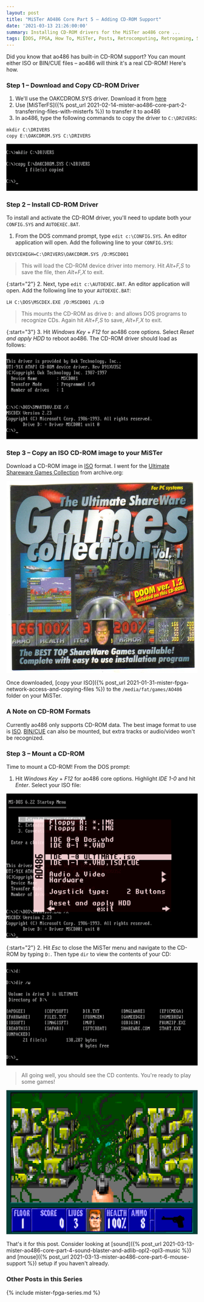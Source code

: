 ```yaml
---
layout: post
title: "MiSTer AO486 Core Part 5 – Adding CD-ROM Support"
date: '2021-03-13 21:26:00:00'
summary: Installing CD-ROM drivers for the MiSTer ao486 core ...
tags: [DOS, FPGA, How To, MiSTer, Posts, Retrocomputing, Retrogaming, Single-Board Computing]
---
```


Did you know that ao486 has built-in CD-ROM support? You can mount either ISO or BIN/CUE files – ao486 will think it's a real CD-ROM! Here's how.


### Step 1 – Download and Copy CD-ROM Driver

1. We'll use the OAKCDROM.SYS driver. Download it from <a href="https://www.computerhope.com/download/hardware.htm" target="_blank">here</a>
2. Use [MiSTerFS]({% post_url 2021-02-14-mister-ao486-core-part-2-transferring-files-with-misterfs %}) to transfer it to ao486
3. In ao486, type the following commands to copy the driver to <code>C:\DRIVERS</code>:

```
mkdir C:\DRIVERS
copy E:\OAKCDROM.SYS C:\DRIVERS
```

![](/img/posts/mister-ao486-cdrom-oakcdrom-sys-driver.png)


### Step 2 – Install CD-ROM Driver

To install and activate the CD-ROM driver, you'll need to update both your <code>CONFIG.SYS</code> and <code>AUTOEXEC.BAT</code>.

1. From the DOS command prompt, type <code>edit c:\CONFIG.SYS</code>. An editor application will open. Add the following line to your <code>CONFIG.SYS</code>:

````
DEVICEHIGH=C:\DRIVERS\OAKCDROM.SYS /D:MSCD001
````

<blockquote>This will load the CD-ROM device driver into memory. Hit <i>Alt+F,S</i> to save the file, then <i>Alt+F,X</i> to exit.</blockquote>

{:start="2"}
2. Next, type <code>edit c:\AUTOEXEC.BAT</code>. An editor application will open. Add the following line to your <code>AUTOEXEC.BAT</code>:

````
LH C:\DOS\MSCDEX.EXE /D:MSCD001 /L:D
````

<blockquote>This mounts the CD-ROM as drive <code>D:</code> and allows DOS programs to recognize CDs. Again hit <i>Alt+F,S</i> to save, <i>Alt+F,X</i> to exit.</blockquote>

{:start="3"}
3. Hit *Windows Key* + *F12* for ao486 core options. Select *Reset and apply HDD* to reboot ao486. The CD-ROM driver should load as follows:

![](/img/posts/mister-ao486-cdrom-oakcdrom-sys-driver-2.png)


### Step 3 – Copy an ISO CD-ROM image to your MiSTer

Download a CD-ROM image in <a href="https://en.wikipedia.org/wiki/Optical_disc_image" target="_blank">ISO</a> format. I went for the <a href="https://archive.org/details/cdrom-ultimate-shareware-games-1" target="_blank">Ultimate Shareware Games Collection</a> from archive.org:

![](/img/posts/ultimate-shareware-games-collection.jpg)

Once downloaded, [copy your ISO]({% post_url 2021-01-31-mister-fpga-network-access-and-copying-files %}) to the <code>/media/fat/games/AO486</code> folder on your MiSTer.


### A Note on CD-ROM Formats

Currently ao486 only supports CD-ROM data. The best image format to use is <a href="https://en.wikipedia.org/wiki/Optical_disc_image" target="_blank">ISO</a>. <a href="https://en.wikipedia.org/wiki/Cue_sheet_(computing)" target="_blank">BIN/CUE</a> can also be mounted, but extra tracks or audio/video won't be recognized. 


### Step 3 – Mount a CD-ROM

Time to mount a CD-ROM! From the DOS prompt:

1. Hit *Windows Key* + *F12* for ao486 core options. Highlight *IDE 1-0* and hit *Enter*. Select your ISO file:

![](/img/posts/mister-ao486-cdrom-choose-ide1-0-cd-rom-iso-bin-cue-2.png)

{:start="2"}
2. Hit *Esc* to close the MiSTer menu and navigate to the CD-ROM by typing <code>D:</code>. Then type <code>dir</code> to view the contents of your CD:

![](/img/posts/mister-ao486-cdrom-list-cd-rom-contents.png)

<blockquote>All going well, you should see the CD contents. You're ready to play some games!</blockquote>

![](/img/posts/mister-ao486-spear-of-destiny.png)

That's it for this post. Consider looking at [sound]({% post_url 2021-03-13-mister-ao486-core-part-4-sound-blaster-and-adlib-opl2-opl3-music %}) and [mouse]({% post_url 2021-03-13-mister-ao486-core-part-6-mouse-support %}) setup if you haven't already.


### Other Posts in this Series

{% include mister-fpga-series.md %}

